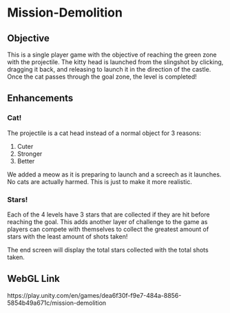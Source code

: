 # Mission-Demolition
## Objective
<p>This is a single player game with the objective of reaching the green zone with the projectile. The kitty head is launched from the slingshot by clicking, dragging it back, and releasing to launch it in the direction of the castle. Once the cat passes through the goal zone, the level is completed!</p>

## Enhancements

### Cat!
<p>The projectile is a cat head instead of a normal object for 3 reasons:</p>
<ol>
  <li>Cuter</li>
  <li>Stronger</li>
  <li>Better</li>
</ol>
<p>We added a meow as it is preparing to launch and a screech as it launches. No cats are actually harmed. This is just to make it more realistic.</p>

### Stars!
<p>Each of the 4 levels have 3 stars that are collected if they are hit before reaching the goal. This adds another layer of challenge to the game as players can compete with themselves to collect the greatest amount of stars with the least amount of shots taken!</p>
<p>The end screen will display the total stars collected with the total shots taken.</p>

## WebGL Link

<p>https://play.unity.com/en/games/dea6f30f-f9e7-484a-8856-5854b49a671c/mission-demolition</p>
